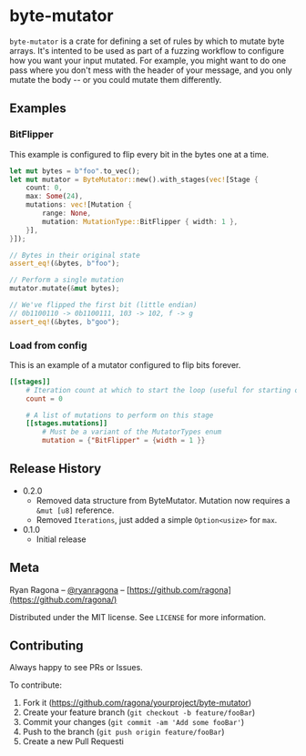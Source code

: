 # byte-mutator
`byte-mutator` is a crate for defining a set of rules by which to mutate byte arrays. It's intented to be used as part
of a fuzzing workflow to configure how you want your input mutated. For example, you might want to do one pass where 
you don't mess with the header of your message, and you only mutate the body -- or you could mutate them differently. 

## Examples

### BitFlipper
This example is configured to flip every bit in the bytes one at a time.

```rust
let mut bytes = b"foo".to_vec();
let mut mutator = ByteMutator::new().with_stages(vec![Stage {
    count: 0,
    max: Some(24),
    mutations: vec![Mutation {
        range: None,
        mutation: MutationType::BitFlipper { width: 1 },
    }],
}]);

// Bytes in their original state
assert_eq!(&bytes, b"foo");

// Perform a single mutation
mutator.mutate(&mut bytes);

// We've flipped the first bit (little endian)
// 0b1100110 -> 0b1100111, 103 -> 102, f -> g
assert_eq!(&bytes, b"goo");
```

### Load from config
This is an example of a mutator configured to flip bits forever. 
```toml
[[stages]]
    # Iteration count at which to start the loop (useful for starting over from a future state)
    count = 0

    # A list of mutations to perform on this stage
    [[stages.mutations]]
        # Must be a variant of the MutatorTypes enum
        mutation = {"BitFlipper" = {width = 1 }}
```

## Release History

* 0.2.0
    * Removed data structure from ByteMutator. Mutation now requires a `&mut [u8]` reference.
    * Removed `Iterations`, just added a simple `Option<usize>` for `max`. 
* 0.1.0
    * Initial release

## Meta

Ryan Ragona – [@ryanragona](https://twitter.com/ryanragona) – [https://github.com/ragona](https://github.com/ragona/)

Distributed under the MIT license. See ``LICENSE`` for more information.

## Contributing
Always happy to see PRs or Issues. 

To contribute: 
1. Fork it (<https://github.com/ragona/yourproject/byte-mutator>)
2. Create your feature branch (`git checkout -b feature/fooBar`)
3. Commit your changes (`git commit -am 'Add some fooBar'`)
4. Push to the branch (`git push origin feature/fooBar`)
5. Create a new Pull Requesti

